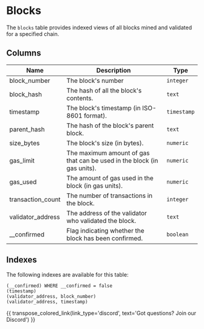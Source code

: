 # Blocks

The `blocks` table provides indexed views of all blocks mined and validated for a specified chain.

## Columns
| Name                | Description                                                                 | Type        |
| --------- | --------- | --------------------------------------------------------------------------- |
| block_number | The block's number | `integer` |
| block_hash | The hash of all the block's contents. | `text` |
| timestamp | The block's timestamp (in ISO-8601 format). | `timestamp` |
| parent_hash | The hash of the block's parent block. | `text` |
| size_bytes | The block's size (in bytes). | `numeric` |
| gas_limit | The maximum amount of gas that can be used in the block (in gas units). | `numeric` |
| gas_used | The amount of gas used in the block (in gas units). | `numeric` |
| transaction_count | The number of transactions in the block. | `integer` |
| validator_address | The address of the validator who validated the block. | `text` |
| __confirmed | Flag indicating whether the block has been confirmed. | `boolean` |


## Indexes
The following indexes are available for this table:
```
(__confirmed) WHERE __confirmed = false
(timestamp)
(validator_address, block_number)
(validator_address, timestamp)
```

{{ transpose_colored_link(link_type='discord', text='Got questions?  Join our Discord') }}
